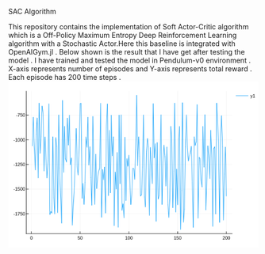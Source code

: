 SAC Algorithm

This repository contains the implementation of Soft Actor-Critic algorithm which is a Off-Policy Maximum Entropy Deep Reinforcement Learning algorithm with a Stochastic Actor.Here this baseline is integrated with OpenAIGym.jl . Below shown is the result that I have get after testing the model . I have trained and tested the model in Pendulum-v0 environment . X-axis represents number of episodes and Y-axis represents total reward . Each episode has 200 time steps .
![](SAC1.png)

